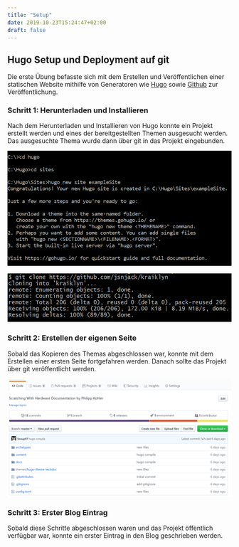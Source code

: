 ```yaml
---
title: "Setup"
date: 2019-10-23T15:24:47+02:00
draft: false
---
```


## Hugo Setup und Deployment auf git

Die erste Übung befasste sich mit dem Erstellen und Veröffentlichen einer statischen Website mithilfe von Generatoren wie [Hugo](https://gohugo.io "Hugo's Homepage") sowie [Github](https://github.com "Github's Homepage") zur Veröffentlichung.

### Schritt 1: Herunterladen und Installieren

Nach dem Herunterladen und Installieren von Hugo konnte ein Projekt erstellt werden und eines der bereitgestellten Themen ausgesucht werden. Das ausgesuchte Thema wurde dann über git in das Projekt eingebunden.

![setup image](https://raw.githubusercontent.com/Snoup97/swh-pkohler/master/static/img/setup/setup.png "Setup Konsole")

![theme import image](https://raw.githubusercontent.com/Snoup97/swh-pkohler/master/static/img/setup/clone.png "Git Clone des Themas")

### Schritt 2: Erstellen der eigenen Seite

Sobald das Kopieren des Themas abgeschlossen war, konnte mit dem Erstellen einer ersten Seite fortgefahren werden. Danach sollte das Projekt über git veröffentlicht werden.

![github repo image](https://raw.githubusercontent.com/Snoup97/swh-pkohler/master/static/img/setup/github.png "Github Repository")

### Schritt 3: Erster Blog Eintrag

Sobald diese Schritte abgeschlossen waren und das Projekt öffentlich verfügbar war, konnte ein erster Eintrag in den Blog geschrieben werden.
